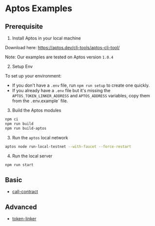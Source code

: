 # Aptos Examples

## Prerequisite

1. Install Aptos in your local machine

Download here: https://aptos.dev/cli-tools/aptos-cli-tool/

Note: Our examples are tested on Aptos version `1.0.4`

2. Setup Env

To set up your environment:

-   If you don't have a `.env` file, run `npm run setup` to create one quickly.
-   If you already have a `.env` file but it's missing the `APTOS_TOKEN_LINKER_ADDRESS` and `APTOS_ADDRESS` variables, copy them from the `.`env.example` file.

3. Build the Aptos modules

```bash
npm ci
npm run build
npm run build-aptos
```

3. Run the `aptos` local network

```bash
aptos node run-local-testnet --with-faucet --force-restart
```

4. Run the local server

```bash
npm run start
```

## Basic

-   [call-contract](call-contract/)

## Advanced

-   [token-linker](token-linker/)
